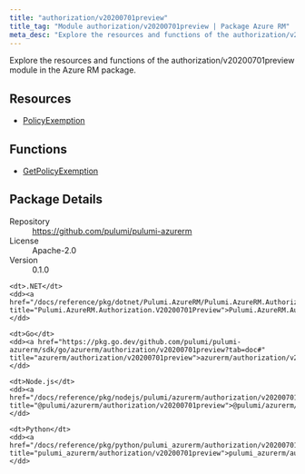```yaml
---
title: "authorization/v20200701preview"
title_tag: "Module authorization/v20200701preview | Package Azure RM"
meta_desc: "Explore the resources and functions of the authorization/v20200701preview module in the Azure RM package."
---
```


<!-- WARNING: this file was generated by Pulumi Docs Generator. -->
<!-- Do not edit by hand unless you're certain you know what you are doing! -->

Explore the resources and functions of the authorization/v20200701preview module in the Azure RM package.

<h2 id="resources">Resources</h2>
<ul class="api">
    <li><a href="policyexemption" title="PolicyExemption"><span class="symbol resource"></span>PolicyExemption</a></li>
</ul>

<h2 id="functions">Functions</h2>
<ul class="api">
    <li><a href="getpolicyexemption" title="GetPolicyExemption"><span class="symbol function"></span>GetPolicyExemption</a></li>
</ul>

<h2 id="package-details">Package Details</h2>
<dl class="package-details">
	<dt>Repository</dt>
	<dd><a href="https://github.com/pulumi/pulumi-azurerm">https://github.com/pulumi/pulumi-azurerm</a></dd>
	<dt>License</dt>
	<dd>Apache-2.0</dd>
	<dt>Version</dt>
	<dd>0.1.0</dd>
</dl>



<dl class="tabular">

    <dt>.NET</dt>
    <dd><a href="/docs/reference/pkg/dotnet/Pulumi.AzureRM/Pulumi.AzureRM.Authorization.V20200701Preview.html" title="Pulumi.AzureRM.Authorization.V20200701Preview">Pulumi.AzureRM.Authorization.V20200701Preview</a></dd>

    <dt>Go</dt>
    <dd><a href="https://pkg.go.dev/github.com/pulumi/pulumi-azurerm/sdk/go/azurerm/authorization/v20200701preview?tab=doc#" title="azurerm/authorization/v20200701preview">azurerm/authorization/v20200701preview</a></dd>

    <dt>Node.js</dt>
    <dd><a href="/docs/reference/pkg/nodejs/pulumi/azurerm/authorization/v20200701preview/#" title="@pulumi/azurerm/authorization/v20200701preview">@pulumi/azurerm/authorization/v20200701preview</a></dd>

    <dt>Python</dt>
    <dd><a href="/docs/reference/pkg/python/pulumi_azurerm/authorization/v20200701preview" title="pulumi_azurerm/authorization/v20200701preview">pulumi_azurerm/authorization/v20200701preview</a></dd>

</dl>

